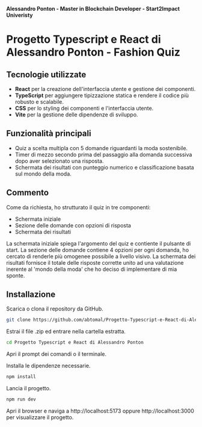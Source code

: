 **Alessandro Ponton - Master in Blockchain Developer - Start2Impact Univeristy**

# Progetto Typescript e React di Alessandro Ponton - Fashion Quiz

## Tecnologie utilizzate
- **React** per la creazione dell'interfaccia utente e gestione dei componenti.
- **TypeScript** per aggiungere tipizzazione statica e rendere il codice più robusto e scalabile.
- **CSS** per lo styling dei componenti e l'interfaccia utente.
- **Vite** per la gestione delle dipendenze di sviluppo.

## Funzionalità principali
- Quiz a scelta multipla con 5 domande riguardanti la moda sostenibile.
- Timer di mezzo secondo prima del passaggio alla domanda successiva dopo aver selezionato una risposta.
- Schermata dei risultati con punteggio numerico e classificazione basata sul mondo della moda.

## Commento
Come da richiesta, ho strutturato il quiz in tre componenti:

- Schermata iniziale
- Sezione delle domande con opzioni di risposta
- Schermata dei risultati

La schermata iniziale spiega l'argomento del quiz e contiente il pulsante di start.
La sezione delle domande contiene 4 opzioni per ogni domanda, ho cercato di renderle più omogenee possibile a livello visivo.
La schermata dei risultati fornisce il totale delle risposte corrette unito ad una valutazione inerente al 'mondo della moda' che ho deciso di implementare di mia sponte.

## Installazione

Scarica o clona il repository da GitHub.
```bash
git clone https://github.com/abtomal/Progetto-Typescript-e-React-di-Alessandro-Ponton.git
```

Estrai il file .zip ed entrare nella cartella estratta.
```bash
cd Progetto Typescript e React di Alessandro Ponton
```

Apri il prompt dei comandi o il terminale.

Installa le dipendenze necessarie.
```bash
npm install
```

Lancia il progetto.
```bash
npm run dev
```

Apri il browser e naviga a http://localhost:5173 oppure http://localhost:3000 per visualizzare il progetto.